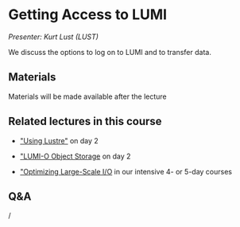 # Getting Access to LUMI

*Presenter: Kurt Lust (LUST)*

We discuss the options to log on to LUMI and to transfer data.


## Materials

Materials will be made available after the lecture

<!--
<video src="https://462000265.lumidata.eu/2day-20250602/recordings/103-Access.mp4" controls="controls"></video>
-->
<!--
-   A video recording will follow.
-->

<!--
-   [Slides](https://462000265.lumidata.eu/2day-20250602/files/LUMI-2day-20250602-103-Access.pdf)

-   [Course notes](103-Access.md)

-   [Exercises](E103-Access.md)

Archived materials on LUMI:

-   Slides: `/appl/local/training/2day-20250602/files/LUMI-2day-20250602-103-Access.pdf`

-   Recording: `/appl/local/training/2day-20250602/recordings/103-Access.mp4`
-->


## Related lectures in this course

-   ["Using Lustre"](M203-Lustre.md) on day 2

-   ["LUMI-O Object Storage](M204-ObjectStorage.md) on day 2

-   ["Optimizing Large-Scale I/O](../2p3day-20250303/M503-IO_Optimization_Parallel_IO.md) in our 
    intensive 4- or 5-day courses


## Q&A

/
